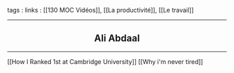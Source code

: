 tags : 
links : [[130 MOC Vidéos]], [[La productivité]], [[Le travail]]

****

<h2 style="text-align: center;"> Ali Abdaal </h2>

****


[[How I Ranked 1st at Cambridge University]]
[[Why i'm never tired]]